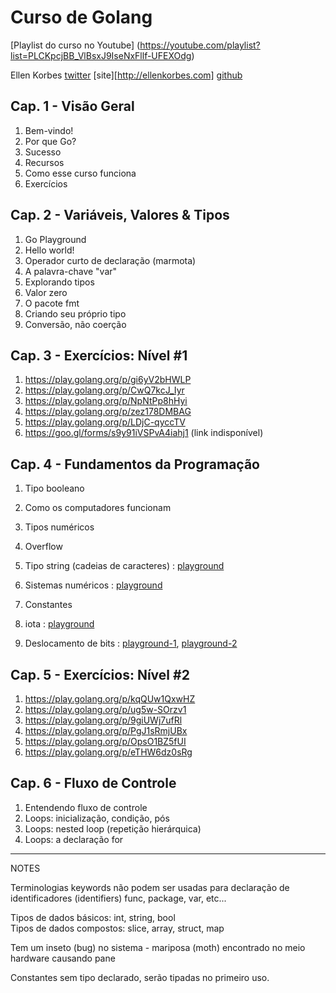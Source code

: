 # Curso de Golang
[Playlist do curso no Youtube] (https://youtube.com/playlist?list=PLCKpcjBB_VlBsxJ9IseNxFllf-UFEXOdg)

Ellen Korbes
[twitter](https://twitter.com/ellenkorbes)
[site][http://ellenkorbes.com]
[github](https://github.com/ellenkorbes)

## Cap. 1 - Visão Geral
1. Bem-vindo!
2. Por que Go?
3. Sucesso
4. Recursos
5. Como esse curso funciona
6. Exercícios

## Cap. 2 - Variáveis, Valores & Tipos 
1. Go Playground
2. Hello world!
3. Operador curto de declaração (marmota)
4. A palavra-chave "var"
5. Explorando tipos
6. Valor zero
7. O pacote fmt
8. Criando seu próprio tipo
9. Conversão, não coerção

## Cap. 3 - Exercícios: Nível #1 
1. https://play.golang.org/p/gi6yV2bHWLP
2. https://play.golang.org/p/CwQ7kcJ_Iyr
3. https://play.golang.org/p/NpNtPp8hHyi
4. https://play.golang.org/p/zez178DMBAG
5. https://play.golang.org/p/LDjC-qyccTV
6. https://goo.gl/forms/s9y91iVSPvA4iahj1 (link indisponível)

## Cap. 4 - Fundamentos da Programação
1. Tipo booleano
2. Como os computadores funcionam
3. Tipos numéricos
4. Overflow
5. Tipo string (cadeias de caracteres) : [playground](https://play.golang.org/p/cFYmiweqoP9)
6. Sistemas numéricos : [playground](https://play.golang.org/p/smjuA0RhjUK)
7. Constantes
8. iota : [playground](https://play.golang.org/p/YnZCFTcpvYC)

9. Deslocamento de bits : [playground-1](https://play.golang.org/p/ublpoDFp-xj), [playground-2](https://play.golang.org/p/_DDJcguaJEi)

## Cap. 5 - Exercícios: Nível #2
1. https://play.golang.org/p/kqQUw1QxwHZ
2. https://play.golang.org/p/ug5w-SOrzv1
3. https://play.golang.org/p/9giUWj7ufRl
4. https://play.golang.org/p/PgJ1sRmjUBx
5. https://play.golang.org/p/OpsO1BZ5fUI
6. https://play.golang.org/p/eTHW6dz0sRg

## Cap. 6 - Fluxo de Controle
1. Entendendo fluxo de controle
2. Loops: inicialização, condição, pós
3. Loops: nested loop (repetição hierárquica)
4. Loops: a declaração for
  
---- 

NOTES

Terminologias keywords não podem ser usadas para declaração 
de identificadores (identifiers) func, package, var, etc...

Tipos de dados básicos: int, string, bool   
Tipos de dados compostos: slice, array, struct, map

Tem um inseto (bug) no sistema - mariposa (moth) encontrado no meio hardware causando pane

Constantes sem tipo declarado, serão tipadas no primeiro uso.
